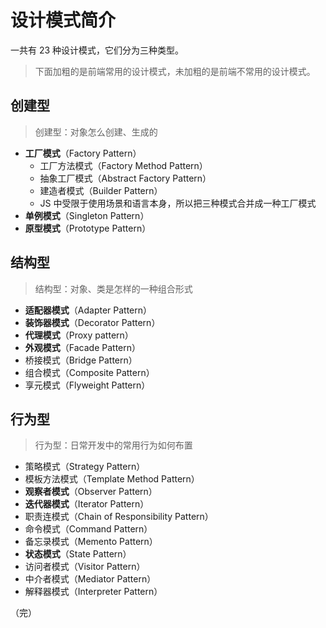 # 设计模式简介

一共有 23 种设计模式，它们分为三种类型。

> 下面加粗的是前端常用的设计模式，未加粗的是前端不常用的设计模式。

## 创建型

> 创建型：对象怎么创建、生成的

* **工厂模式**（Factory Pattern）
  * 工厂方法模式（Factory Method Pattern）
  * 抽象工厂模式（Abstract Factory Pattern）
  * 建造者模式（Builder Pattern）
  * JS 中受限于使用场景和语言本身，所以把三种模式合并成一种工厂模式
* **单例模式**（Singleton Pattern）
* **原型模式**（Prototype Pattern）

## 结构型

> 结构型：对象、类是怎样的一种组合形式

* **适配器模式**（Adapter Pattern）
* **装饰器模式**（Decorator Pattern）
* **代理模式**（Proxy pattern）
* **外观模式**（Facade Pattern）
* 桥接模式（Bridge Pattern）
* 组合模式（Composite Pattern）
* 享元模式（Flyweight Pattern）

## 行为型

> 行为型：日常开发中的常用行为如何布置

* 策略模式（Strategy Pattern）
* 模板方法模式（Template Method Pattern）
* **观察者模式**（Observer Pattern）
* **迭代器模式**（Iterator Pattern）
* 职责连模式（Chain of Responsibility Pattern）
* 命令模式（Command Pattern）
* 备忘录模式（Memento Pattern）
* **状态模式**（State Pattern）
* 访问者模式（Visitor Pattern）
* 中介者模式（Mediator Pattern）
* 解释器模式（Interpreter Pattern）

（完）
